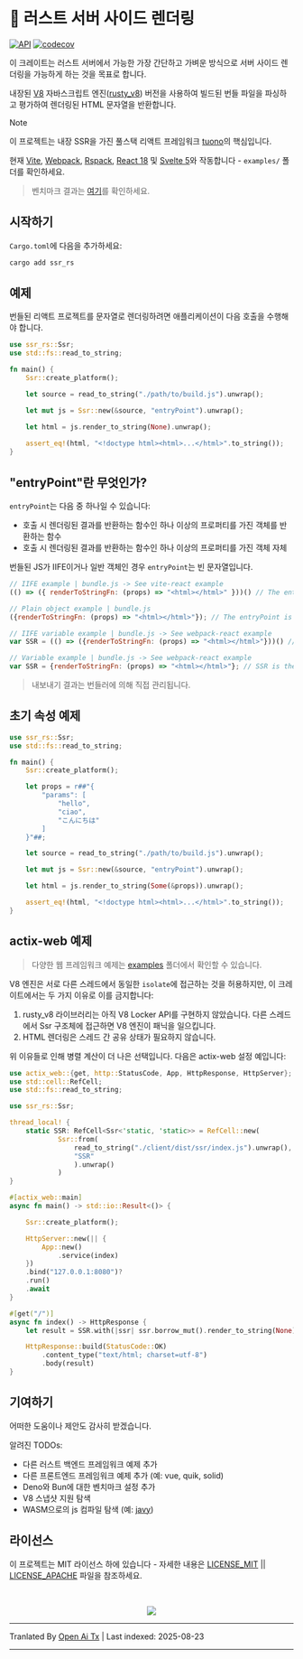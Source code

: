 # 🚀 러스트 서버 사이드 렌더링

[![API](https://docs.rs/ssr_rs/badge.svg)](https://docs.rs/ssr_rs)
[![codecov](https://codecov.io/gh/Valerioageno/ssr-rs/branch/main/graph/badge.svg?token=O0CZIZAR7X)](https://codecov.io/gh/Valerioageno/ssr-rs)

이 크레이트는 러스트 서버에서 가능한 가장 간단하고 가벼운 방식으로 서버 사이드 렌더링을 가능하게 하는 것을 목표로 합니다.

내장된 [V8](https://v8.dev/) 자바스크립트 엔진(<a href="https://github.com/denoland/rusty_v8" target="_blank">rusty_v8</a>) 버전을 사용하여 빌드된 번들 파일을 파싱하고 평가하여 렌더링된 HTML 문자열을 반환합니다.
> [!NOTE]
>  이 프로젝트는 내장 SSR을 가진 풀스택 리액트 프레임워크 [tuono](https://github.com/Valerioageno/tuono)의 핵심입니다.

현재 [Vite](https://vitejs.dev/), [Webpack](https://webpack.js.org/), [Rspack](https://www.rspack.dev/), [React 18](https://react.dev/) 및 [Svelte 5](https://svelte.dev/)와 작동합니다 - `examples/` 폴더를 확인하세요.

> 벤치마크 결과는 <a href="https://github.com/Valerioageno/ssr-rs/blob/main/benches">여기</a>를 확인하세요.

## 시작하기

`Cargo.toml`에 다음을 추가하세요:

```bash
cargo add ssr_rs
```
## 예제

번들된 리액트 프로젝트를 문자열로 렌더링하려면 애플리케이션이 다음 호출을 수행해야 합니다.



```rust
use ssr_rs::Ssr;
use std::fs::read_to_string;

fn main() {
    Ssr::create_platform();

    let source = read_to_string("./path/to/build.js").unwrap();

    let mut js = Ssr::new(&source, "entryPoint").unwrap();

    let html = js.render_to_string(None).unwrap();
    
    assert_eq!(html, "<!doctype html><html>...</html>".to_string());
}
```
## "entryPoint"란 무엇인가?

`entryPoint`는 다음 중 하나일 수 있습니다:
- 호출 시 렌더링된 결과를 반환하는 함수인 하나 이상의 프로퍼티를 가진 객체를 반환하는 함수
- 호출 시 렌더링된 결과를 반환하는 함수인 하나 이상의 프로퍼티를 가진 객체 자체

번들된 JS가 IIFE이거나 일반 객체인 경우 `entryPoint`는 빈 문자열입니다.


```javascript
// IIFE example | bundle.js -> See vite-react example
(() => ({ renderToStringFn: (props) => "<html></html>" }))() // The entryPoint is an empty string
```

```javascript
// Plain object example | bundle.js 
({renderToStringFn: (props) => "<html></html>"}); // The entryPoint is an empty string
```

```javascript
// IIFE variable example | bundle.js -> See webpack-react example
var SSR = (() => ({renderToStringFn: (props) => "<html></html>"}))() // SSR is the entry point
```

```javascript
// Variable example | bundle.js -> See webpack-react example
var SSR = {renderToStringFn: (props) => "<html></html>"}; // SSR is the entry point
```

> 내보내기 결과는 번들러에 의해 직접 관리됩니다.

## 초기 속성 예제

```rust
use ssr_rs::Ssr;
use std::fs::read_to_string;

fn main() {
    Ssr::create_platform();

    let props = r##"{
        "params": [
            "hello",
            "ciao",
            "こんにちは"
        ]
    }"##;

    let source = read_to_string("./path/to/build.js").unwrap();

    let mut js = Ssr::new(&source, "entryPoint").unwrap();

    let html = js.render_to_string(Some(&props)).unwrap();

    assert_eq!(html, "<!doctype html><html>...</html>".to_string());
}
```

## actix-web 예제

> 다양한 웹 프레임워크 예제는 <a href="https://github.com/Valerioageno/ssr-rs/blob/main/examples" target="_blank">examples</a> 폴더에서 확인할 수 있습니다.

V8 엔진은 서로 다른 스레드에서 동일한 `isolate`에 접근하는 것을 허용하지만, 이 크레이트에서는 두 가지 이유로 이를 금지합니다:

1. rusty_v8 라이브러리는 아직 V8 Locker API를 구현하지 않았습니다. 다른 스레드에서 Ssr 구조체에 접근하면 V8 엔진이 패닉을 일으킵니다.
2. HTML 렌더링은 스레드 간 공유 상태가 필요하지 않습니다.

위 이유들로 인해 병렬 계산이 더 나은 선택입니다. 다음은 actix-web 설정 예입니다:

```rust
use actix_web::{get, http::StatusCode, App, HttpResponse, HttpServer};
use std::cell::RefCell;
use std::fs::read_to_string;

use ssr_rs::Ssr;

thread_local! {
    static SSR: RefCell<Ssr<'static, 'static>> = RefCell::new(
            Ssr::from(
                read_to_string("./client/dist/ssr/index.js").unwrap(),
                "SSR"
                ).unwrap()
            )
}

#[actix_web::main]
async fn main() -> std::io::Result<()> {

    Ssr::create_platform();

    HttpServer::new(|| {
        App::new()
            .service(index)
    })
    .bind("127.0.0.1:8080")?
    .run()
    .await
}

#[get("/")]
async fn index() -> HttpResponse {
    let result = SSR.with(|ssr| ssr.borrow_mut().render_to_string(None).unwrap());

    HttpResponse::build(StatusCode::OK)
        .content_type("text/html; charset=utf-8")
        .body(result)
}
```
## 기여하기

어떠한 도움이나 제안도 감사히 받겠습니다.

알려진 TODOs: 
- 다른 러스트 백엔드 프레임워크 예제 추가
- 다른 프론트엔드 프레임워크 예제 추가 (예: vue, quik, solid)
- Deno와 Bun에 대한 벤치마크 설정 추가
- V8 스냅샷 지원 탐색
- WASM으로의 js 컴파일 탐색 (예: [javy](https://github.com/bytecodealliance/javy))

## 라이선스

이 프로젝트는 MIT 라이선스 하에 있습니다 - 자세한 내용은 <a href="https://github.com/Valerioageno/ssr-rs/blob/main/LICENSE_MIT">LICENSE_MIT</a> || <a href="https://github.com/Valerioageno/ssr-rs/blob/main/LICENSE_APACHE">LICENSE_APACHE</a> 파일을 참조하세요.

<br>

<p align="center">
  <img src="https://raw.githubusercontent.com/Valerioageno/ssr-rs/main/logo.png">
</p>



---

Tranlated By [Open Ai Tx](https://github.com/OpenAiTx/OpenAiTx) | Last indexed: 2025-08-23

---